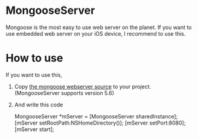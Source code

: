 # MongooseServer
Mongoose is the most easy to use web server on the planet. If you want to use embedded web server on your iOS device, I recommend to use this.

# How to use

If you want to use this,

1. Copy [the mongoose webserver source](https://github.com/cesanta/mongoose) to your project. (MongooseServer supports version 5.6)
2. And write this code


	MongooseServer *mServer = [MongooseServer sharedInstance];
    [mServer setRootPath:NSHomeDirectory()];
    [mServer setPort:8080];
    [mServer start];